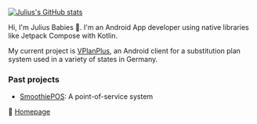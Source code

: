 [![Julius's GitHub stats](https://github-readme-stats.vercel.app/api?username=Julius-Babies)](https://github.com/anuraghazra/github-readme-stats)

Hi, I'm Julius Babies 👋. I'm an Android App developer using native libraries like Jetpack Compose with Kotlin.

My current project is [VPlanPlus](https://vplanplus.jvbabi.es/), an Android client for a substitution plan system used in a variety of states in Germany.

### Past projects
- [SmoothiePOS](https://github.com/smoothiePOS): A point-of-service system

🏡 [Homepage](https://julius.familie-babies.de)
<!---
Julius-Babies/Julius-Babies is a ✨ special ✨ repository because its `README.md` (this file) appears on your GitHub profile.
You can click the Preview link to take a look at your changes.
--->
